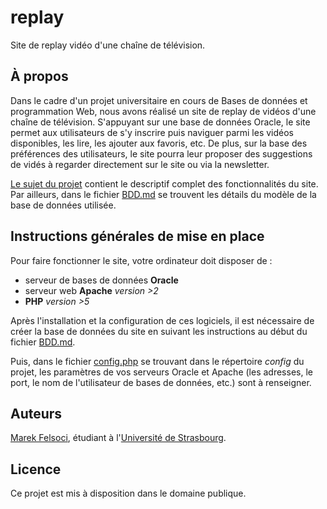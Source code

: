 # replay

Site de replay vidéo d'une chaîne de télévision.

## À propos

Dans le cadre d'un projet universitaire en cours de Bases de données et programmation Web, nous avons réalisé un site de replay de vidéos d'une chaîne de télévision. S'appuyant sur une base de données Oracle, le site permet aux utilisateurs de s'y inscrire puis naviguer parmi les vidéos disponibles, les lire, les ajouter aux favoris, etc. De plus, sur la base des préférences des utilisateurs, le site pourra leur proposer des suggestions de vidés à regarder directement sur le site ou via la newsletter.

[Le sujet du projet](doc/Sujet.pdf) contient le descriptif complet des fonctionnalités du site. Par ailleurs, dans le fichier [BDD.md](doc/BDD.md) se trouvent les détails du modèle de la base de données utilisée.

## Instructions générales de mise en place

Pour faire fonctionner le site, votre ordinateur doit disposer de :

- serveur de bases de données **Oracle**
- serveur web **Apache** *version >2*
- **PHP** *version >5*

Après l'installation et la configuration de ces logiciels, il est nécessaire de créer la base de données du site en suivant les instructions au début du fichier [BDD.md](doc/BDD.md).

Puis, dans le fichier [config.php](shared/config.php) se trouvant dans le répertoire *config* du projet, les paramètres de vos serveurs Oracle et Apache (les adresses, le port, le nom de l'utilisateur de bases de données, etc.) sont à renseigner.

## Auteurs

[Marek Felsoci](mailto:marek.felsoci@etu.unistra.fr), étudiant à l'[Université de Strasbourg](http://www.unistra.fr).

## Licence

Ce projet est mis à disposition dans le domaine publique.
